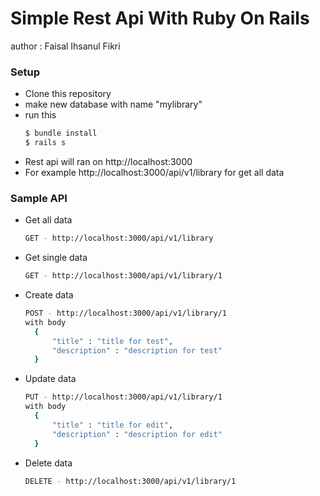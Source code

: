 # Simple Rest Api With Ruby On Rails

author : Faisal Ihsanul Fikri

### Setup

- Clone this repository
- make new database with name "mylibrary"
- run this
  ```sh
  $ bundle install
  $ rails s
  ```
- Rest api will ran on http://localhost:3000
- For example http://localhost:3000/api/v1/library for get all data

### Sample API

- Get all data

  ```sh
  GET - http://localhost:3000/api/v1/library
  ```

- Get single data

  ```sh
  GET - http://localhost:3000/api/v1/library/1
  ```

- Create data

  ```sh
  POST - http://localhost:3000/api/v1/library/1
  with body
    {
        "title" : "title for test",
        "description" : "description for test"
    }
  ```

- Update data

  ```sh
  PUT - http://localhost:3000/api/v1/library/1
  with body
    {
        "title" : "title for edit",
        "description" : "description for edit"
    }
  ```

- Delete data

  ```sh
  DELETE - http://localhost:3000/api/v1/library/1
  ```
